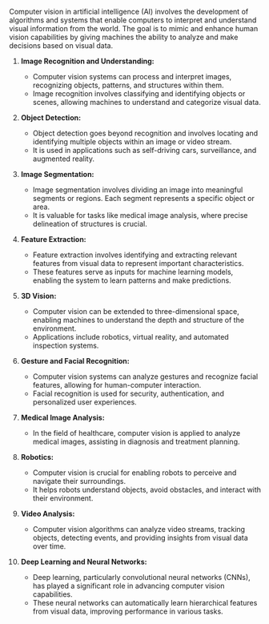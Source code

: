 Computer vision in artificial intelligence (AI) involves the development of algorithms and systems that enable computers to interpret and understand visual information from the world. The goal is to mimic and enhance human vision capabilities by giving machines the ability to analyze and make decisions based on visual data. 
   
1. **Image Recognition and Understanding:**
   - Computer vision systems can process and interpret images, recognizing objects, patterns, and structures within them.
   - Image recognition involves classifying and identifying objects or scenes, allowing machines to understand and categorize visual data. 
   
2. **Object Detection:**
   - Object detection goes beyond recognition and involves locating and identifying multiple objects within an image or video stream. 
   - It is used in applications such as self-driving cars, surveillance, and augmented reality.

3. **Image Segmentation:**  
   - Image segmentation involves dividing an image into meaningful segments or regions. Each segment represents a specific object or area.
   - It is valuable for tasks like medical image analysis, where precise delineation of structures is crucial.

4. **Feature Extraction:**
   - Feature extraction involves identifying and extracting relevant features from visual data to represent important characteristics.
   - These features serve as inputs for machine learning models, enabling the system to learn patterns and make predictions.

5. **3D Vision:**
   - Computer vision can be extended to three-dimensional space, enabling machines to understand the depth and structure of the environment.
   - Applications include robotics, virtual reality, and automated inspection systems.

6. **Gesture and Facial Recognition:**
   - Computer vision systems can analyze gestures and recognize facial features, allowing for human-computer interaction.
   - Facial recognition is used for security, authentication, and personalized user experiences.

7. **Medical Image Analysis:**
   - In the field of healthcare, computer vision is applied to analyze medical images, assisting in diagnosis and treatment planning.

8. **Robotics:**
   - Computer vision is crucial for enabling robots to perceive and navigate their surroundings.
   - It helps robots understand objects, avoid obstacles, and interact with their environment.

9. **Video Analysis:**
   - Computer vision algorithms can analyze video streams, tracking objects, detecting events, and providing insights from visual data over time.

10. **Deep Learning and Neural Networks:**
    - Deep learning, particularly convolutional neural networks (CNNs), has played a significant role in advancing computer vision capabilities.
    - These neural networks can automatically learn hierarchical features from visual data, improving performance in various tasks.
